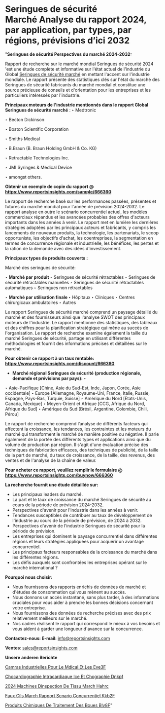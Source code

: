 # Seringues de sécurité Marché Analyse du rapport 2024, par application, par types, par régions, prévisions d’ici 2032

"<strong>Seringues de sécurité Perspectives du marché 2024-2032:</strong>

Rapport de recherche sur le marché mondial Seringues de sécurité 2024 'est une étude complète et informative sur l'état actuel de l'industrie du Global <a href=https://www.reportsinsights.com/sample/666360>Seringues de sécurité marché</a> en mettant l'accent sur l'industrie mondiale. Le rapport présente des statistiques clés sur l'état du marché des Seringues de sécurité fabricants du marché mondial et constitue une source précieuse de conseils et d'orientation pour les entreprises et les particuliers intéressés par l'industrie.

<strong>Principaux moteurs de l'industrie mentionnés dans le rapport Global Seringues de sécurité marché</strong> :
‣ Medtronic

‣ Becton Dickinson

‣ Boston Scientific Corporation

‣ Smiths Medical

‣ B.Braun (B. Braun Holding GmbH & Co. KG)

‣ Retractable Technologies Inc.

‣ JMI Syringes & Medical Device

‣ amongst others.

<strong>Obtenir un exemple de copie du rapport @ <a href=https://www.reportsinsights.com/sample/666360>https://www.reportsinsights.com/sample/666360</a></strong>

Le rapport de recherche basé sur les performances passées, présentes et futures du marché mondial pour l'année de prévision 2024-2032. Le rapport analyse en outre le scénario concurrentiel actuel, les modèles commerciaux répandus et les avancées probables des offres d'acteurs importants dans les années à venir. Le rapport met en lumière les dernières stratégies adoptées par les principaux acteurs et fabricants, y compris les lancements de nouveaux produits, la technologie, les partenariats, le scoop opportuniste, les objectifs d'achat, les coentreprises, la segmentation en termes de concurrence régionale et industrielle, les bénéfices, les pertes et la ration de la demande avec des idées d'investissement.

<strong>Principaux types de produits couverts :</strong>

Marché des seringues de sécurité:

‣  <strong> Marché par produit </strong>
‣ Seringues de sécurité rétractables
‣ Seringues de sécurité rétractables manuelles
‣ Seringues de sécurité rétractables automatiques
‣ Seringues non rétractables

‣  <strong> <strong> Marché par utilisation finale </strong> </strong>
‣ Hôpitaux
‣ Cliniques
‣ Centres chirurgicaux ambulatoires
‣ Autres

Le rapport Seringues de sécurité marché comprend un paysage détaillé du marché et des fournisseurs ainsi que l'analyse SWOT des principaux moteurs de l'industrie. Le rapport mentionne des statistiques, des tableaux et des chiffres pour la planification stratégique qui mène au succès de l'organisation. Le rapport de recherche examine également la taille du marché Seringues de sécurité, partage en utilisant différentes méthodologies et fournit des informations précises et détaillées sur le marché.

<strong>Pour obtenir ce rapport à un taux rentable: <a href=https://www.reportsinsights.com/discount/666360>https://www.reportsinsights.com/discount/666360</a></strong>
<ul>
  <li><strong>Marché régional Seringues de sécurité (production régionale, demande et prévisions par pays): -</strong></li>
</ul>
‣ Asie-Pacifique [Chine, Asie du Sud-Est, Inde, Japon, Corée, Asie occidentale]
‣ Europe [Allemagne, Royaume-Uni, France, Italie, Russie, Espagne, Pays-Bas, Turquie, Suisse]
‣ Amérique du Nord [États-Unis, Canada, Mexique]
‣ Moyen-Orient et Afrique [CCG, Afrique du Nord, Afrique du Sud]
‣ Amérique du Sud [Brésil, Argentine, Colombie, Chili, Pérou]

Le rapport de recherche comprend l’analyse de différents facteurs qui affectent la croissance, les tendances, les contraintes et les moteurs du marché qui transforment le marché de manière positive ou négative. Il parle également de la portée des différents types et applications ainsi que du volume de production par région. Il s'agit d'une évaluation précise des techniques de fabrication efficaces, des techniques de publicité, de la taille de la part de marché, du taux de croissance, de la taille, des revenus, des ventes et de l'analyse de la chaîne de valeur.

<strong>Pour acheter ce rapport, veuillez remplir le formulaire @   <a href=https://www.reportsinsights.com/buynow/666360>https://www.reportsinsights.com/buynow/666360</a></strong>

<strong>La recherche fournit une étude détaillée sur:</strong>
<ul>
  <li>Les principaux leaders du marché.</li>
  <li>La part et le taux de croissance du marché Seringues de sécurité au cours de la période de prévision 2024-2032.</li>
  <li>Perspectives d'avenir pour l'industrie dans les années à venir.</li>
  <li>Tendances susceptibles de contribuer au taux de développement de l'industrie au cours de la période de prévision, de 2024 à 2032.</li>
  <li>Perspectives d'avenir de l'industrie Seringues de sécurité pour la période de prévision.</li>
  <li>Les entreprises qui dominent le paysage concurrentiel dans différentes régions et leurs stratégies appliquées pour acquérir un avantage concurrentiel.</li>
  <li>Les principaux facteurs responsables de la croissance du marché dans les différentes régions.</li>
  <li>Les défis auxquels sont confrontées les entreprises opérant sur le marché international ?</li>
</ul>
<strong>Pourquoi nous choisir:</strong>
<ul>
  <li>Nous fournissons des rapports enrichis de données de marché et d'études de consommation qui vous mènent au succès.</li>
  <li>Nous donnons un accès instantané, sans plus tarder, à des informations cruciales pour vous aider à prendre les bonnes décisions concernant votre entreprise.</li>
  <li>Nous fournissons des données de recherche précises avec des prix relativement meilleurs sur le marché.</li>
  <li>Nos cadres réalisent le rapport qui correspond le mieux à vos besoins et vous aident à garder une longueur d'avance sur la concurrence.</li>
</ul>
<strong>Contactez-nous:
</strong><strong>E-mail:</strong> <a href=mailto:info@reportsinsights.com>info@reportsinsights.com</a>

<strong>Ventes</strong>: <a href=mailto:sales@reportsinsights.com>sales@reportsinsights.com</a>

<strong>Unsere anderen Berichte</strong>

<a href=https://www.linkedin.com/pulse/cam%C3%A9ras-industrielles-pour-le-m%C3%A9dical-et-les-eve3f/>Camras Industrielles Pour Le Mdical Et Les Eve3F</a>

<a href=https://www.linkedin.com/pulse/%C3%A9chocardiographie-intracardiaque-ice-et-%C3%A9chographie-dnkpf/>Chocardiographie Intracardiaque Ice Et Chographie Dnkpf</a>

<a href=https://www.linkedin.com/pulse/2024-machines-dinspection-de-tissu-march%C3%A9-hahrc/>2024 Machines Dinspection De Tissu March Hahrc</a>

<a href=https://www.linkedin.com/pulse/faux-cils-march%C3%A9-rapport-sc%C3%A9nario-concurrentiel-kkb2f/>Faux Cils March Rapport Scnario Concurrentiel Kkb2F</a>

<a href=https://www.linkedin.com/pulse/produits-chimiques-de-traitement-des-boues-blv8f/>Produits Chimiques De Traitement Des Boues Blv8F</a>"
